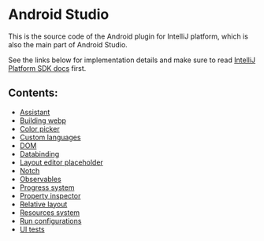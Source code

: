 # Android Studio

This is the source code of the Android plugin for IntelliJ platform, which is also the main part of Android Studio.

See the links below for implementation details and make sure to read
[IntelliJ Platform SDK docs](http://www.jetbrains.org/intellij/sdk/docs/welcome.html) first.

## Contents:
* [Assistant](assistant/src/com/android/tools/idea/assistant/README.md)
* [Building webp](adt-ui/lib/libwebp/README.md)
* [Color picker](android/src/com/android/tools/idea/ui/resourcechooser/colorpicker2/README.md)
* [Custom languages](android-lang/src/com/android/tools/idea/lang/README.md)
* [DOM](android/src/org/jetbrains/android/dom/README.md)
* [Databinding](android-lang-databinding/README.md)
* [Layout editor placeholder](designer/src/com/android/tools/idea/common/scene/README.md.html)
* [Notch](designer/src/com/android/tools/idea/uibuilder/scene/target/README.md.html)
* [Observables](observable/src/com/android/tools/idea/observable/README.md)
* [Progress system](android/docs/progress.md)
* [Property inspector](designer/src/com/android/tools/idea/common/property2/README.md.html)
* [Relative layout](designer/src/com/android/tools/idea/uibuilder/handlers/relative/targets/README.md.html)
* [Resources system](android/src/com/android/tools/idea/res/README.md)
* [Run configurations](android/src/com/android/tools/idea/run/README.md)
* [UI tests](android-uitests/README.md)
